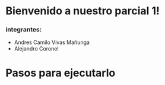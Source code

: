 # Bienvenido a nuestro parcial 1!
### integrantes:
* Andres Camilo Vivas Mañunga
* Alejandro Coronel
# Pasos para ejecutarlo
